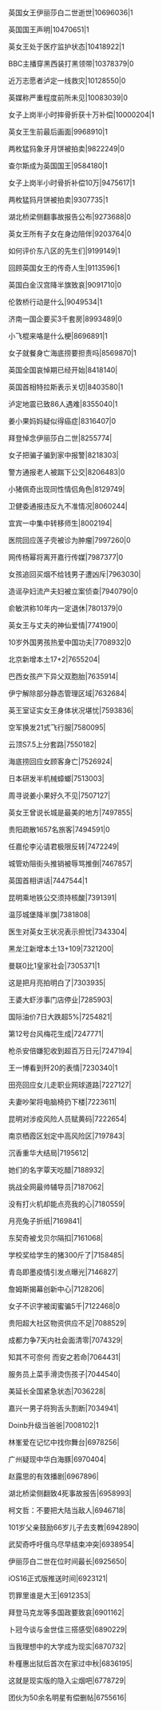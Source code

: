 英国女王伊丽莎白二世逝世|10696036|1

英国国王声明|10470651|1

英女王处于医疗监护状态|10418922|1

BBC主播穿黑西装打黑领带|10378379|0

近万志愿者泸定一线救灾|10128550|0

英媒称严重程度前所未见|10083039|0

女子上岗半小时摔骨折获十万补偿|10000204|1

英女王生前最后画面|9968910|1

两枚猛犸象牙月饼被拍卖|9822249|0

查尔斯成为英国国王|9584180|1

女子上岗半小时骨折补偿10万|9475617|1

两枚猛犸月饼被拍卖|9307735|1

湖北桥梁侧翻事故报告公布|9273688|0

英女王所有子女在身边陪伴|9203764|0

如何评价东八区的先生们|9199149|1

回顾英国女王的传奇人生|9113596|1

英国白金汉宫降半旗致哀|9091710|0

伦敦桥行动是什么|9049534|1

济南一国企要买3千套房|8993489|0

小飞棍来咯是什么梗|8696891|1

女子就餐身亡海底捞要担责吗|8569870|1

英国全国哀悼期已经开始|8418140|

英国首相特拉斯表示关切|8403580|1

泸定地震已致86人遇难|8355040|1

姜小果妈妈疑似得癌症|8316407|0

拜登悼念伊丽莎白二世|8255774|

女子把骗子骗到家中报警|8218303|

警方通报老人被踹下公交|8206483|0

小猪佩奇出现同性情侣角色|8129749|

卫健委通报违反九不准情况|8060244|

宜宾一中集中转移师生|8002194|

医院回应莲子壳被诊为肿瘤|7997260|0

网传杨幂将离开嘉行传媒|7987377|0

女孩追回买烟不给钱男子遭凶斥|7963030|

造谣孕妇流产夫妇被立案侦查|7940790|0

俞敏洪称10年内一定退休|7801379|0

英女王与丈夫的神仙爱情|7741900|

10岁外国男孩热爱中国功夫|7708932|0

北京新增本土17+2|7655204|

巴西女孩产下异父双胞胎|7635914|

伊宁解除部分静态管理区域|7632684|

英王室证实女王身体状况堪忧|7593836|

空军换发21式飞行服|7580095|

云顶S7.5上分套路|7550182|

海底捞回应女顾客身亡|7526924|

日本研发半机械蟑螂|7513003|

周寻说姜小果好久不见|7507127|

英女王曾说长城是最美的地方|7497855|

贵阳疏散1657名旅客|7494591|0

任嘉伦李沁请君极限反转|7472249|

城管劝阻街头推销被辱骂推倒|7467857|

英国首相讲话|7447544|1

昆明乘地铁公交须持核酸|7391391|

温莎城堡降半旗|7381808|

医生对英女王状况表示担忧|7343304|

黑龙江新增本土13+109|7321200|

曼联0比1皇家社会|7305371|1

这是把月亮拍明白了|7303935|

王婆大虾涉事门店停业|7285903|

国际油价7日大跌超5%|7254821|

第12号台风梅花生成|7247771|

枪杀安倍嫌犯收到超百万日元|7247194|

王一博看到歼20的表情|7230340|1

田亮回应女儿走职业网球道路|7227127|

夫妻吵架将电脑椅扔下楼|7223611|

昆明对涉疫风险人员赋黄码|7222654|

南京栖霞区划定中高风险区|7197843|

沉香重华大结局|7195612|

她们的名字覃天吃醋|7188932|

挑战全网最帅辅导员|7187062|

没有打火机却能点亮我的心|7180559|

月亮兔子折纸|7169841|

东契奇被戈贝尔隔扣|7161068|

学校奖给学生的猪300斤了|7158485|

青岛即墨疫情引发点曝光|7146827|

詹姆斯揭幕创新中心|7128206|

女子不识字被闺蜜骗5千|7122468|0

贵阳超大社区物资供应不足|7088529|

成都力争7天内社会面清零|7074329|

知其不可奈何 而安之若命|7064431|

服务员上菜手滑烫伤孩子|7044540|

美延长全国紧急状态|7036228|

嘉兴一男子将狗舌头割断|7034941|

Doinb升级当爸爸|7008102|1

林峯爱在记忆中找你舞台|6978256|

广州疑现中华白海豚|6970404|

赵露思的有效播剧|6967896|

湖北桥梁侧翻致4死事故报告|6958993|

柯文哲：不要把大陆当敌人|6946718|

101岁父亲鼓励66岁儿子去支教|6942890|

武契奇呼吁俄乌尽早结束冲突|6938954|

伊丽莎白二世在位时间最长|6925650|

iOS16正式版推送时间|6923121|

罚罪里谁是大王|6912353|

拜登马克龙等多国政要致哀|6901162|

卜冠今谈与金世佳三搭感受|6890229|

当我理想中的大学成为现实|6870732|

朴槿惠出狱后首次在家过中秋|6836195|

这就是现实版的隐入尘烟吧|6778729|

团伙为50余名明星有偿删帖|6755616|

